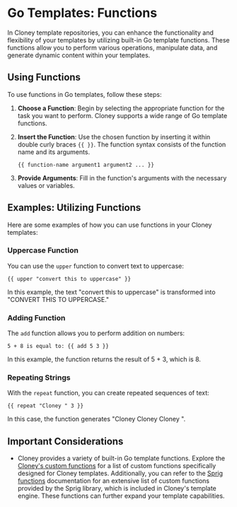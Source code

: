 # Go Templates: Functions

In Cloney template repositories, you can enhance the functionality and flexibility of your templates by utilizing built-in Go template functions. These functions allow you to perform various operations, manipulate data, and generate dynamic content within your templates.

## Using Functions

To use functions in Go templates, follow these steps:

1. **Choose a Function**: Begin by selecting the appropriate function for the task you want to perform. Cloney supports a wide range of Go template functions.

1. **Insert the Function**: Use the chosen function by inserting it within double curly braces `{{ }}`. The function syntax consists of the function name and its arguments.

    ```plaintext
    {{ function-name argument1 argument2 ... }}
    ```

1. **Provide Arguments**: Fill in the function's arguments with the necessary values or variables.

## Examples: Utilizing Functions

Here are some examples of how you can use functions in your Cloney templates:

### Uppercase Function

You can use the `upper` function to convert text to uppercase:

```plaintext
{{ upper "convert this to uppercase" }}
```

In this example, the text "convert this to uppercase" is transformed into "CONVERT THIS TO UPPERCASE."

### Adding Function

The `add` function allows you to perform addition on numbers:

```plaintext
5 + 8 is equal to: {{ add 5 3 }}
```

In this example, the function returns the result of 5 + 3, which is 8.

### Repeating Strings

With the `repeat` function, you can create repeated sequences of text:

```plaintext
{{ repeat "Cloney " 3 }}
```

In this case, the function generates "Cloney Cloney Cloney ".

## Important Considerations

- Cloney provides a variety of built-in Go template functions. Explore the [Cloney's custom functions](../functions/index.md) for a list of custom functions specifically designed for Cloney templates. Additionally, you can refer to the [Sprig functions](https://masterminds.github.io/sprig) documentation for an extensive list of custom functions provided by the Sprig library, which is included in Cloney's template engine. These functions can further expand your template capabilities.
